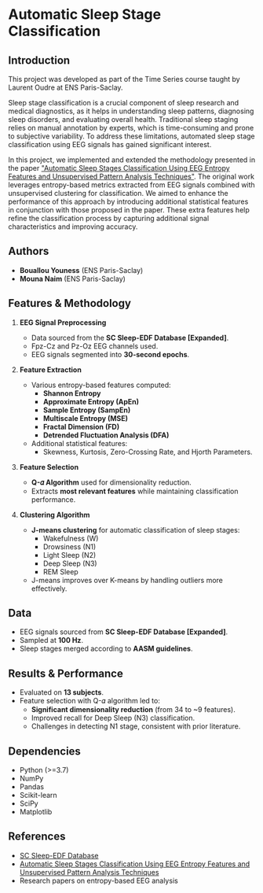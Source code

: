 # Automatic Sleep Stage Classification

## Introduction
This project was developed as part of the Time Series course taught by Laurent Oudre at ENS Paris-Saclay.

Sleep stage classification is a crucial component of sleep research and medical diagnostics, as it helps in understanding sleep patterns, diagnosing sleep disorders, and evaluating overall health. Traditional sleep staging relies on manual annotation by experts, which is time-consuming and prone to subjective variability. To address these limitations, automated sleep stage classification using EEG signals has gained significant interest.

In this project, we implemented and extended the methodology presented in the paper ["Automatic Sleep Stages Classification Using EEG Entropy Features and Unsupervised Pattern Analysis Techniques"](https://www.mdpi.com/1099-4300/16/12/6573). The original work leverages entropy-based metrics extracted from EEG signals combined with unsupervised clustering for classification. We aimed to enhance the performance of this approach by introducing additional statistical features in conjunction with those proposed in the paper. These extra features help refine the classification process by capturing additional signal characteristics and improving accuracy.

## Authors
- **Bouallou Youness** (ENS Paris-Saclay)
- **Mouna Naim** (ENS Paris-Saclay)

## Features & Methodology
1. **EEG Signal Preprocessing**
   - Data sourced from the **SC Sleep-EDF Database [Expanded]**.
   - Fpz-Cz and Pz-Oz EEG channels used.
   - EEG signals segmented into **30-second epochs**.
   
2. **Feature Extraction**
   - Various entropy-based features computed:
     - **Shannon Entropy**
     - **Approximate Entropy (ApEn)**
     - **Sample Entropy (SampEn)**
     - **Multiscale Entropy (MSE)**
     - **Fractal Dimension (FD)**
     - **Detrended Fluctuation Analysis (DFA)**
   - Additional statistical features:
     - Skewness, Kurtosis, Zero-Crossing Rate, and Hjorth Parameters.
   
3. **Feature Selection**
   - **Q-𝛼 Algorithm** used for dimensionality reduction.
   - Extracts **most relevant features** while maintaining classification performance.

4. **Clustering Algorithm**
   - **J-means clustering** for automatic classification of sleep stages:
     - Wakefulness (W)
     - Drowsiness (N1)
     - Light Sleep (N2)
     - Deep Sleep (N3)
     - REM Sleep
   - J-means improves over K-means by handling outliers more effectively.

## Data
- EEG signals sourced from **SC Sleep-EDF Database [Expanded]**.
- Sampled at **100 Hz**.
- Sleep stages merged according to **AASM guidelines**.

## Results & Performance
- Evaluated on **13 subjects**.
- Feature selection with Q-𝛼 algorithm led to:
  - **Significant dimensionality reduction** (from 34 to ~9 features).
  - Improved recall for Deep Sleep (N3) classification.
  - Challenges in detecting N1 stage, consistent with prior literature.
  
## Dependencies
- Python (>=3.7)
- NumPy
- Pandas
- Scikit-learn
- SciPy
- Matplotlib

## References
- [SC Sleep-EDF Database](https://physionet.org/content/sleep-edfx/1.0.0/sleep-cassette/)
- [Automatic Sleep Stages Classification Using EEG Entropy Features and Unsupervised Pattern Analysis Techniques](https://www.mdpi.com/1099-4300/16/12/6573)
- Research papers on entropy-based EEG analysis

